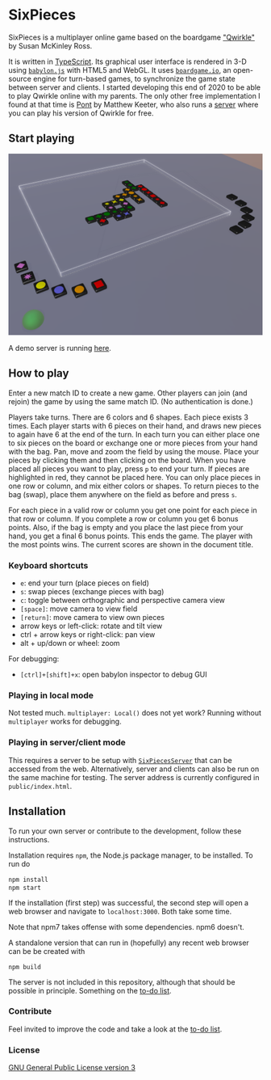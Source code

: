 # SixPieces

SixPieces is a multiplayer online game based on the boardgame ["Qwirkle"](https://en.wikipedia.org/wiki/Qwirkle) by Susan McKinley Ross.

It is written in [TypeScript](https://www.typescriptlang.org/). Its graphical user interface is rendered in 3-D using [`babylon.js`](https://www.babylonjs.com/) with HTML5 and WebGL. It uses [`boardgame.io`](https://boardgame.io/), an open-source engine for turn-based games, to synchronize the game state between server and clients. 
I started developing this end of 2020 to be able to play Qwirkle online with my parents. The only other free implementation I found at that time is [Pont](https://github.com/mkeeter/pont) by Matthew Keeter, who also runs a [server](https://pont.mattkeeter.com/) where you can play his version of Qwirkle for free.

## Start playing
![Screenshot](screenshot.png)

A demo server is running [here](https://zwo.uber.space/SixPieces/).

## How to play
Enter a new match ID to create a new game. 
Other players can join (and rejoin) the game by using the same match ID. (No authentication is done.)

Players take turns. 
There are 6 colors and 6 shapes.
Each piece exists 3 times.
Each player starts with 6 pieces on their hand, and draws new pieces to again have 6 at the end of the turn.
In each turn you can either place one to six pieces on the board or exchange one or more pieces from your hand with the bag.
Pan, move and zoom the field by using the mouse.
Place your pieces by clicking them and then clicking on the board.
When you have placed all pieces you want to play, press `p` to end your turn.
If pieces are highlighted in red, they cannot be placed here. You can only place pieces in one row or column, and mix either colors or shapes. 
To return pieces to the bag (swap), place them anywhere on the field as before and press `s`.

For each piece in a valid row or column you get one point for each piece in that row or column. 
If you complete a row or column you get 6 bonus points. 
Also, if the bag is empty and you place the last piece from your hand, you get a final 6 bonus points.
This ends the game.
The player with the most points wins.
The current scores are shown in the document title.

### Keyboard shortcuts
* `e`: end your turn (place pieces on field)
* `s`: swap pieces (exchange pieces with bag)
* `c`: toggle between orthographic and perspective camera view
* `[space]`: move camera to view field
* `[return]`: move camera to view own pieces
* arrow keys or left-click: rotate and tilt view
* ctrl + arrow keys or right-click: pan view
* alt + up/down or wheel: zoom

For debugging:
* `[ctrl]+[shift]+x`: open babylon inspector to debug GUI

### Playing in local mode
Not tested much. `multiplayer: Local()` does not yet work? Running without `multiplayer` works for debugging.

### Playing in server/client mode
This requires a server to be setup with [`SixPiecesServer`](https://github.com/fuenfundachtzig/SixPiecesServer/) that can be accessed from the web. 
Alternatively, server and clients can also be run on the same machine for testing. The server address is currently configured in `public/index.html`.  

## Installation 
To run your own server or contribute to the development, follow these instructions.

Installation requires `npm`, the Node.js package manager, to be installed. To run do
```
npm install
npm start
```
If the installation (first step) was successful, the second step will open a web browser and navigate to `localhost:3000`.
Both take some time.

Note that npm7 takes offense with some dependencies. npm6 doesn't.

A standalone version that can run in (hopefully) any recent web browser can be be created with
```
npm build
```

The server is not included in this repository, although that should be possible in principle. Something on the [to-do list](TODO.md).

### Contribute
Feel invited to improve the code and take a look at the [to-do list](TODO.md).

### License
[GNU General Public License version 3](https://opensource.org/licenses/GPL-3.0)
